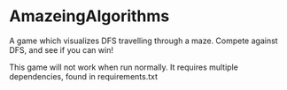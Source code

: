 # AmazeingAlgorithms

A game which visualizes DFS travelling through a maze. Compete against DFS, and see if you can win!

This game will not work when run normally. It requires multiple dependencies, found in requirements.txt

